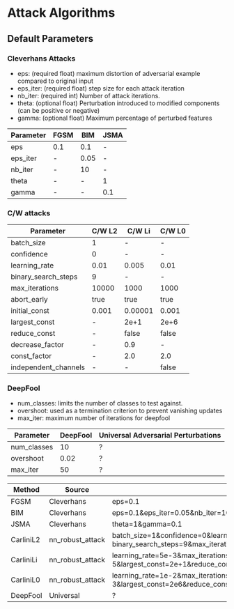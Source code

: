 # Attack Algorithms

## Default Parameters

### Cleverhans Attacks
 
* eps: (required float) maximum distortion of adversarial example compared to original input
* eps_iter: (required float) step size for each attack iteration
* nb_iter: (required int) Number of attack iterations.
* theta: (optional float) Perturbation introduced to modified components (can be positive or negative)
* gamma: (optional float) Maximum percentage of perturbed features

|  Parameter |  FGSM   |  BIM   | JSMA |
|------------|---------|--------|------|
|    eps     |  0.1    |   0.1  |- |
|  eps_iter  |   -   |   0.05 |  - |
|  nb_iter   |   -   |  10    |  - |
|   theta    |   -   |   -  | 1    |
|   gamma    |   -   |   -  | 0.1  |


### C/W attacks
|       Parameter       | C/W L2   |  C/W Li   | C/W L0 |
|-----------------------|----------|-----------|--------|
| batch_size            |   1    |    -    |   -  |
| confidence            |  0    |    -    |   -  |
| learning_rate         |  0.01    |    0.005    |   0.01  |
| binary_search_steps   |   9    |    -    |   -  |
| max_iterations        |   10000    |    1000    |   1000  |
| abort_early           |   true    |    true    |   true|
| initial_const         |   0.001    |    0.00001    |   0.001  |
| largest_const         |   -    |    2e+1    |   2e+6  |
| reduce_const          |   -    |    false    |   false  |
| decrease_factor       |   -    |    0.9    |   -  |
| const_factor          |   -    |    2.0    |   2.0  |
| independent_channels  |   -    |    -    |   false  |


### DeepFool

* num_classes: limits the number of classes to test against.
* overshoot: used as a termination criterion to prevent vanishing updates 
* max_iter: maximum number of iterations for deepfool

|       Parameter       |  DeepFool   |  Universal Adversarial Perturbations |
|-----------------------|-------------|--------------------------------------|
|    num_classes        |  10         |             ?                        |
|    overshoot          | 0.02        |             ?                        |
|    max_iter           |  50         |             ?                        |



|     Method        |      Source       |          Default Parameters             |
|-------------------|-------------------|-----------------------------------------|
|      FGSM         | Cleverhans        |     eps=0.1                                    |
|      BIM          | Cleverhans        |     eps=0.1&eps_iter=0.05&nb_iter=10    |
|      JSMA         | Cleverhans        |     theta=1&gamma=0.1     |
| CarliniL2 | nn_robust_attack  |    batch_size=1&confidence=0&learning_rate=0.01& binary_search_steps=9&max_iterations=10000& abort_early=true&initial_const=0.001 |
| CarliniLi | nn_robust_attack  |    learning_rate=5e-3&max_iterations=1000&abort_early=true&initial_const=1e-5&largest_const=2e+1&reduce_const=false&decrease_factor=0.9&const_factor=2.0 |
| CarliniL0 | nn_robust_attack  |    learning_rate=1e-2&max_iterations=1000&abort_early=true&initial_const=1e-3&largest_const=2e6&reduce_const=false&const_factor=2.0&independent_channels=false |
| DeepFool          |  Universal          |? |

